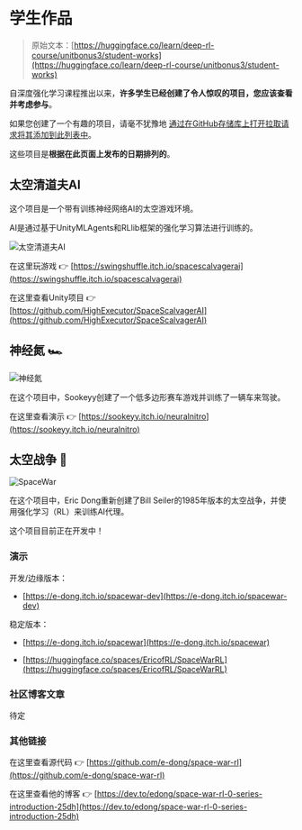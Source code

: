 # 学生作品

> 原始文本：[https://huggingface.co/learn/deep-rl-course/unitbonus3/student-works](https://huggingface.co/learn/deep-rl-course/unitbonus3/student-works)

自深度强化学习课程推出以来，**许多学生已经创建了令人惊叹的项目，您应该查看并考虑参与**。

如果您创建了一个有趣的项目，请毫不犹豫地 [通过在GitHub存储库上打开拉取请求将其添加到此列表中](https://github.com/huggingface/deep-rl-class)。

这些项目是**根据在此页面上发布的日期排列的**。

## 太空清道夫AI

这个项目是一个带有训练神经网络AI的太空游戏环境。

AI是通过基于UnityMLAgents和RLlib框架的强化学习算法进行训练的。

![太空清道夫AI](../Images/d37cecda9fbb63c18b4d47a851ee303d.png)

在这里玩游戏 👉 [https://swingshuffle.itch.io/spacescalvagerai](https://swingshuffle.itch.io/spacescalvagerai)

在这里查看Unity项目 👉 [https://github.com/HighExecutor/SpaceScalvagerAI](https://github.com/HighExecutor/SpaceScalvagerAI)

## 神经氮 🏎️

![神经氮](../Images/ffd2835e015545d04ca061953dd7a55a.png)

在这个项目中，Sookeyy创建了一个低多边形赛车游戏并训练了一辆车来驾驶。

在这里查看演示 👉 [https://sookeyy.itch.io/neuralnitro](https://sookeyy.itch.io/neuralnitro)

## 太空战争 🚀

![SpaceWar](../Images/45867803bb5b150e4c3494fa9e249600.png)

在这个项目中，Eric Dong重新创建了Bill Seiler的1985年版本的太空战争，并使用强化学习（RL）来训练AI代理。

这个项目目前正在开发中！

### 演示

开发/边缘版本：

+   [https://e-dong.itch.io/spacewar-dev](https://e-dong.itch.io/spacewar-dev)

稳定版本：

+   [https://e-dong.itch.io/spacewar](https://e-dong.itch.io/spacewar)

+   [https://huggingface.co/spaces/EricofRL/SpaceWarRL](https://huggingface.co/spaces/EricofRL/SpaceWarRL)

### 社区博客文章

待定

### 其他链接

在这里查看源代码 👉 [https://github.com/e-dong/space-war-rl](https://github.com/e-dong/space-war-rl)

在这里查看他的博客 👉 [https://dev.to/edong/space-war-rl-0-series-introduction-25dh](https://dev.to/edong/space-war-rl-0-series-introduction-25dh)
